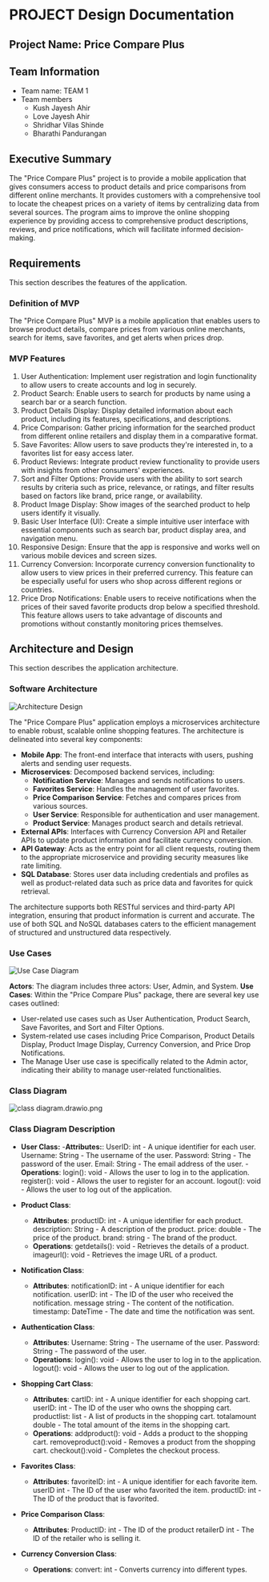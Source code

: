 # PROJECT Design Documentation

## Project Name: Price Compare Plus

## Team Information

- Team name: TEAM 1
- Team members
  - Kush Jayesh Ahir
  - Love Jayesh Ahir
  - Shridhar Vilas Shinde
  - Bharathi Pandurangan

## Executive Summary

The "Price Compare Plus" project is to provide a mobile application that gives consumers access to product details and price comparisons from different online merchants. It provides customers with a comprehensive tool to locate the cheapest prices on a variety of items by centralizing data from several sources. The program aims to improve the online shopping experience by providing access to comprehensive product descriptions, reviews, and price notifications, which will facilitate informed decision-making.

## Requirements

This section describes the features of the application.

### Definition of MVP

The "Price Compare Plus" MVP is a mobile application that enables users to browse product details, compare prices from various online merchants, search for items, save favorites, and get alerts when prices drop.

### MVP Features

1. User Authentication: Implement user registration and login functionality to allow users to create accounts and log in securely.
2. Product Search: Enable users to search for products by name using a search bar or a search function.
3. Product Details Display: Display detailed information about each product, including its features, specifications, and descriptions.
4. Price Comparison: Gather pricing information for the searched product from different online retailers and display them in a comparative format.
5. Save Favorites: Allow users to save products they're interested in, to a favorites list for easy access later.
6. Product Reviews: Integrate product review functionality to provide users with insights from other consumers' experiences.
7. Sort and Filter Options: Provide users with the ability to sort search results by criteria such as price, relevance, or ratings, and filter results based on factors like brand, price range, or availability.
8. Product Image Display: Show images of the searched product to help users identify it visually.
9. Basic User Interface (UI): Create a simple intuitive user interface with essential components such as search bar, product display area, and navigation menu.
10. Responsive Design: Ensure that the app is responsive and works well on various mobile devices and screen sizes.
11. Currency Conversion: Incorporate currency conversion functionality to allow users to view prices in their preferred currency. This feature can be especially useful for users who shop across different regions or countries.
12. Price Drop Notifications: Enable users to receive notifications when the prices of their saved favorite products drop below a specified threshold. This feature allows users to take advantage of discounts and promotions without constantly monitoring prices themselves.

## Architecture and Design

This section describes the application architecture.

### Software Architecture

![Architecture Design](images/Architecture_Diagram.png)

The "Price Compare Plus" application employs a microservices architecture to enable robust, scalable online shopping features. The architecture is delineated into several key components:

- **Mobile App**: The front-end interface that interacts with users, pushing alerts and sending user requests.
- **Microservices**: Decomposed backend services, including:
  - **Notification Service**: Manages and sends notifications to users.
  - **Favorites Service**: Handles the management of user favorites.
  - **Price Comparison Service**: Fetches and compares prices from various sources.
  - **User Service**: Responsible for authentication and user management.
  - **Product Service**: Manages product search and details retrieval.
- **External APIs**: Interfaces with Currency Conversion API and Retailer APIs to update product information and facilitate currency conversion.
- **API Gateway**: Acts as the entry point for all client requests, routing them to the appropriate microservice and providing security measures like rate limiting.
- **SQL Database**: Stores user data including credentials and profiles as well as product-related data such as price data and favorites for quick retrieval.

The architecture supports both RESTful services and third-party API integration, ensuring that product information is current and accurate. The use of both SQL and NoSQL databases caters to the efficient management of structured and unstructured data respectively.

### Use Cases

![Use Case Diagram](images/Use_Case.png)

**Actors**: The diagram includes three actors: User, Admin, and System.
**Use Cases**: Within the "Price Compare Plus" package, there are several key use cases outlined:

- User-related use cases such as User Authentication, Product Search, Save Favorites, and Sort and Filter Options.
- System-related use cases including Price Comparison, Product Details Display, Product Image Display, Currency Conversion, and Price Drop Notifications.
- The Manage User use case is specifically related to the Admin actor, indicating their ability to manage user-related functionalities.

### Class Diagram
![class diagram.drawio.png](images/class_diagram_drawio.png)

### Class Diagram Description
- **User Class:**
  -**Attributes:**:
    UserID: int - A unique identifier for each user.
    Username: String - The username of the user.
    Password: String - The password of the user.
    Email: String - The email address of the user.
  -**Operations**:
    login(): void - Allows the user to log in to the application.
    register(): void - Allows the user to register for an account.
    logout(): void - Allows the user to log out of the application.

- **Product Class**:
  - **Attributes**:
    productID: int - A unique identifier for each product.
    description: String - A description of the product.
    price: double - The price of the product.
    brand: string - The brand of the product.
  - **Operations**:
    getdetails(): void - Retrieves the details of a product.
    imageurl(): void - Retrieves the image URL of a product.

- **Notification Class**:
  - **Attributes**:
    notificationID: int - A unique identifier for each notification.
    userID: int - The ID of the user who received the notification.
    message string - The content of the notification.
    timestamp: DateTime - The date and time the notification was sent.

- **Authentication Class**:
  - **Attributes**:
    Username: String - The username of the user.
    Password: String - The password of the user.
  - **Operations**:
    login(): void - Allows the user to log in to the application.
    logout(): void - Allows the user to log out of the application.

- **Shopping Cart Class**:
  - **Attributes**:
    cartID: int - A unique identifier for each shopping cart.
    userID: int - The ID of the user who owns the shopping cart.
    productlist: list<products> - A list of products in the shopping cart.
    totalamount double - The total amount of the items in the shopping cart.
  - **Operations**:
    addproduct(): void - Adds a product to the shopping cart.
    removeproduct():void - Removes a product from the shopping cart.
    checkout():void - Completes the checkout process.

- **Favorites Class**:
  - **Attributes**:
    favoriteID: int - A unique identifier for each favorite item.
    userID int - The ID of the user who favorited the item.
    productID: int - The ID of the product that is favorited.

- **Price Comparison Class**:
  - **Attributes**:
    ProductID: int - The ID of the product
    retailerD int - The ID of the retailer who is selling it.

- **Currency Conversion Class**:
  - **Operations**:
    convert: int - Converts currency into different types.
    
    
